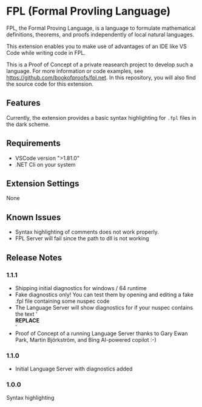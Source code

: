 # FPL (Formal Provling Language)

FPL, the Formal Proving Language, is a language to formulate mathematical definitions, theorems, and proofs independently of local natural languages.

This extension enables you to make use of advantages of an IDE like VS Code while writing code in FPL.

This is a Proof of Concept of a private reasearch project to develop such a language. For more information or code examples, see https://github.com/bookofproofs/fpl.net. In this repository, you will also find the source code for this extension.

## Features

Currently, the extension provides a basic syntax highlighting for `.fpl` files in the dark scheme.

## Requirements

* VSCode version ">1.81.0"
* .NET Cli on your system

## Extension Settings

None

## Known Issues

* Syntax highlighting of comments does not work properly.
* FPL Server will fail since the path to dll is not working 

## Release Notes


### 1.1.1

* Shipping initial diagnostics for windows / 64 runtime 
* Fake diagnostics only! You can test them by opening and editing a fake .fpl file containing some nuspec code 
* The Language Server will show diagnostics for if your nuspec contains the text '<summary>__REPLACE__</summary>'
* Proof of Concept of a running Language Server thanks to Gary Ewan Park, Martin Björkström, and Bing AI-powered copilot :-)

### 1.1.0 

* Initial Language Server with diagnostics added

### 1.0.0 

Syntax highlighting

